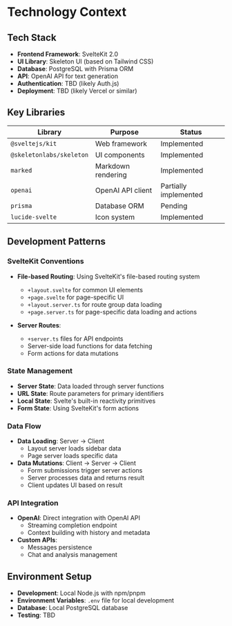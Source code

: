 # Technology Context

## Tech Stack

- **Frontend Framework**: SvelteKit 2.0
- **UI Library**: Skeleton UI (based on Tailwind CSS)
- **Database**: PostgreSQL with Prisma ORM
- **API**: OpenAI API for text generation
- **Authentication**: TBD (likely Auth.js)
- **Deployment**: TBD (likely Vercel or similar)

## Key Libraries

| Library                  | Purpose            | Status                |
| ------------------------ | ------------------ | --------------------- |
| `@sveltejs/kit`          | Web framework      | Implemented           |
| `@skeletonlabs/skeleton` | UI components      | Implemented           |
| `marked`                 | Markdown rendering | Implemented           |
| `openai`                 | OpenAI API client  | Partially implemented |
| `prisma`                 | Database ORM       | Pending               |
| `lucide-svelte`          | Icon system        | Implemented           |

## Development Patterns

### SvelteKit Conventions

- **File-based Routing**: Using SvelteKit's file-based routing system

  - `+layout.svelte` for common UI elements
  - `+page.svelte` for page-specific UI
  - `+layout.server.ts` for route group data loading
  - `+page.server.ts` for page-specific data loading and actions

- **Server Routes**:
  - `+server.ts` files for API endpoints
  - Server-side load functions for data fetching
  - Form actions for data mutations

### State Management

- **Server State**: Data loaded through server functions
- **URL State**: Route parameters for primary identifiers
- **Local State**: Svelte's built-in reactivity primitives
- **Form State**: Using SvelteKit's form actions

### Data Flow

- **Data Loading**: Server → Client
  - Layout server loads sidebar data
  - Page server loads specific data
- **Data Mutations**: Client → Server → Client
  - Form submissions trigger server actions
  - Server processes data and returns result
  - Client updates UI based on result

### API Integration

- **OpenAI**: Direct integration with OpenAI API
  - Streaming completion endpoint
  - Context building with history and metadata
- **Custom APIs**:
  - Messages persistence
  - Chat and analysis management

## Environment Setup

- **Development**: Local Node.js with npm/pnpm
- **Environment Variables**: `.env` file for local development
- **Database**: Local PostgreSQL database
- **Testing**: TBD
